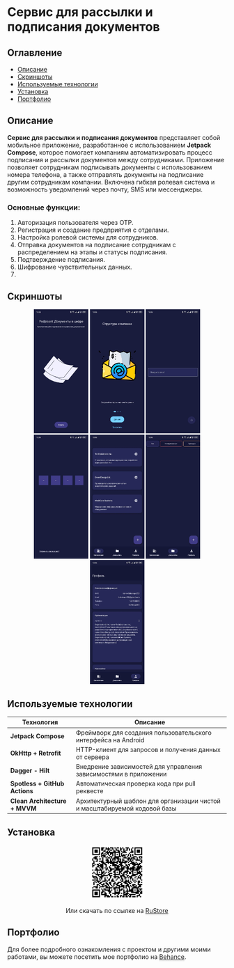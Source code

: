# Сервис для рассылки и подписания документов

## Оглавление
- [Описание](#описание)
- [Скриншоты](#скриншоты)
- [Используемые технологии](#используемые-технологии)
- [Установка](#установка)
- [Портфолио](#портфолио)

## Описание
**Сервис для рассылки и подписания документов** представляет собой мобильное приложение, разработанное с использованием **Jetpack Compose**, которое помогает компаниям автоматизировать процесс подписания и рассылки документов между сотрудниками. Приложение позволяет сотрудникам подписывать документы с использованием номера телефона, а также отправлять документы на подписание другим сотрудникам компании. Включена гибкая ролевая система и возможность уведомлений через почту, SMS или мессенджеры.

### Основные функции:
1. Авторизация пользователя через OTP.
2. Регистрация и создание предприятия с отделами.
3. Настройка ролевой системы для сотрудников.
4. Отправка документов на подписание сотрудникам с распределением на этапы и статусы подписания.
5. Подтверждение подписания.
6. Шифрование чувствительных данных.
7. 
## Скриншоты
<p align="center">
  <img src="screenshots/photo_1.jpg" alt="Главный экран - Симуляция забега" width="125" />
  <img src="screenshots/photo_3_2025-04-13_13-37-03.jpg" alt="Визуализация забега" width="125" />
  <img src="screenshots/photo_5_2025-04-13_13-37-03.jpg" alt="Анализ вероятностей" width="125" />
  <img src="screenshots/photo_4_2025-04-13_13-37-03.jpg" alt="Анализ вероятностей" width="125" />
  <img src="screenshots/photo_2.jpg" alt="Таблица результатов" width="125" />
  <img src="screenshots/photo_7_2025-04-13_13-37-03.jpg" alt="Анализ вероятностей" width="125" />
  <img src="screenshots/photo_6_2025-04-13_13-37-03.jpg" alt="Анализ вероятностей" width="125" />
</p>

## Используемые технологии
| Технология                    | Описание                                                                  |
|-------------------------------|---------------------------------------------------------------------------|
| **Jetpack Compose**           | Фреймворк для создания пользовательского интерфейса на Android            |
| **OkHttp + Retrofit**         | HTTP-клиент для запросов и получения данных от сервера                    |
| **Dagger - Hilt**             | Внедрение зависимостей для управления зависимостями в приложении          |
| **Spotless + GitHub Actions** | Автоматическая проверка кода при pull реквесте                            |
| **Clean Architecture + MVVM** | Архитектурный шаблон для организации чистой и масштабируемой кодовой базы |

## Установка
<p align="center"> <img src="screenshots/qr.png" alt="Главный экран - Симуляция забега" width="125" /> </p>
<p align="center">Или скачать по ссылке на <a href="https://www.rustore.ru/catalog/app/bob.colbaskin.iubip_spring2025">RuStore</a></p>


## Портфолио
Для более подробного ознакомления с проектом и другими моими работами, вы можете посетить мое портфолио на [Behance](https://www.behance.net/gallery/222004489/Android-Developer-Portfolio).